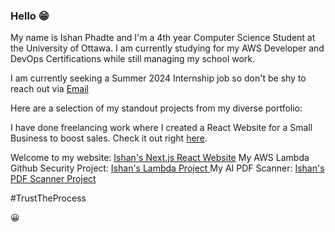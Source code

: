 ### Hello :grin:

<!--
**IshanPhadte776/IshanPhadte776** is a ✨ _special_ ✨ repository because its `README.md` (this file) appears on your GitHub profile.


-->

My name is Ishan Phadte and I'm a 4th year Computer Science Student at the University of Ottawa. I am currently studying for my AWS Developer and DevOps Certifications while still managing my school work. 

I am currently seeking a Summer 2024 Internship job so don't be shy to reach out via [Email](mailto:ishanphadte@gmail.com)

Here are a selection of my standout projects from my diverse portfolio:

I have done freelancing work where I created a React Website for a Small Business to boost sales. Check it out right [here](https://the-soaring-artist-website.vercel.app/).  

Welcome to my website: [Ishan's Next.js React Website](https://ishan-next-react-website.vercel.app/)
My AWS Lambda Github Security Project: [Ishan's Lambda Project ](https://github.com/IshanPhadte776/LambdaEventTriggering)
My AI PDF Scanner: [Ishan's PDF Scanner Project ](https://github.com/IshanPhadte776/PDFQuestionScanner)

#TrustTheProcess

:grinning:
